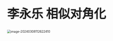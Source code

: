 # 李永乐 相似对角化

<img src="https://cvp.oss-cn-shanghai.aliyuncs.com/picgo/202403081126635.png" alt="image-20240308112622410" style="zoom:50%;" />

